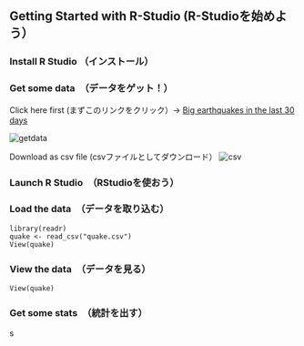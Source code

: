 ## Getting Started with R-Studio (R-Studioを始めよう）

### Install R Studio （インストール）


### Get some data　（データをゲット！）

Click here first (まずこのリンクをクリック）→ [Big earthquakes in the last 30 days](https://earthquake.usgs.gov/earthquakes/map/?extent=-87.55511,-22.5&extent=87.55511,382.85156&range=search&search=%7B%22name%22:%22Search%20Results%22,%22params%22:%7B%22starttime%22:%222022-08-06%2000:00:00%22,%22endtime%22:%222022-09-05%2023:59:59%22,%22minmagnitude%22:4.5,%22orderby%22:%22time%22%7D%7D)


![getdata](https://user-images.githubusercontent.com/825990/188381530-2d634b5c-01bf-43e8-baa1-d41e8e2c5f00.png)

Download as csv file (csvファイルとしてダウンロード）
![csv](https://user-images.githubusercontent.com/825990/188383617-b8650f50-a999-4382-8a56-8917dda00a84.png)

### Launch R Studio　（RStudioを使おう）

### Load the data　（データを取り込む）
```
library(readr)
quake <- read_csv("quake.csv")
View(quake)
```

### View the data　（データを見る）
```
View(quake)
```

### Get some stats　（統計を出す）
s
